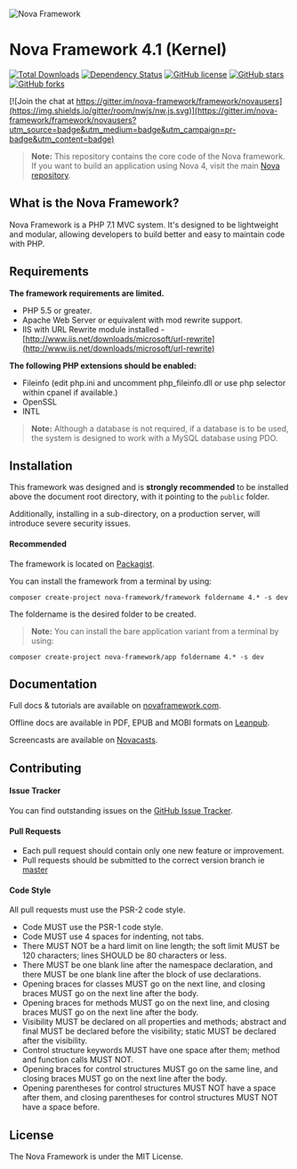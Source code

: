 ![Nova Framework](https://novaframework.com/themes/nova/assets/images/nova.png)

# Nova Framework 4.1 (Kernel)

[![Total Downloads](https://img.shields.io/packagist/dt/nova-framework/system.svg)](https://packagist.org/packages/nova-framework/system)
[![Dependency Status](https://www.versioneye.com/user/projects/554367f738331321e2000005/badge.svg)](https://www.versioneye.com/user/projects/554367f738331321e2000005)
[![GitHub license](https://img.shields.io/badge/license-MIT-blue.svg)](https://github.com/nova-framework/framework/blob/master/LICENSE.txt)
[![GitHub stars](https://img.shields.io/github/stars/nova-framework/system.svg)](https://github.com/nova-framework/system/stargazers)
[![GitHub forks](https://img.shields.io/github/forks/nova-framework/system.svg)](https://github.com/nova-framework/system)

[![Join the chat at https://gitter.im/nova-framework/framework/novausers](https://img.shields.io/gitter/room/nwjs/nw.js.svg)](https://gitter.im/nova-framework/framework/novausers?utm_source=badge&utm_medium=badge&utm_campaign=pr-badge&utm_content=badge)

> **Note:** This repository contains the core code of the Nova framework. If you want to build an application using Nova 4, visit the main [Nova repository](https://github.com/nova-framework/framework).

## What is the Nova Framework?

Nova Framework is a PHP 7.1 MVC system. It's designed to be lightweight and modular, allowing developers to build better and easy to maintain code with PHP.

## Requirements

**The framework requirements are limited.**

- PHP 5.5 or greater.
- Apache Web Server or equivalent with mod rewrite support.
- IIS with URL Rewrite module installed - [http://www.iis.net/downloads/microsoft/url-rewrite](http://www.iis.net/downloads/microsoft/url-rewrite)

**The following PHP extensions should be enabled:**

- Fileinfo (edit php.ini and uncomment php_fileinfo.dll or use php selector within cpanel if available.)
- OpenSSL
- INTL

> **Note:** Although a database is not required, if a database is to be used, the system is designed to work with a MySQL database using PDO.

## Installation

This framework was designed and is **strongly recommended** to be installed above the document root directory, with it pointing to the `public` folder.

Additionally, installing in a sub-directory, on a production server, will introduce severe security issues.

#### Recommended
The framework is located on [Packagist](https://packagist.org/packages/nova-framework/framework).

You can install the framework from a terminal by using:

```
composer create-project nova-framework/framework foldername 4.* -s dev
```
The foldername is the desired folder to be created.

> **Note:** You can install the bare application variant from a terminal by using:

```
composer create-project nova-framework/app foldername 4.* -s dev
```

## Documentation

Full docs & tutorials are available on [novaframework.com](http://novaframework.com).

Offline docs are available in PDF, EPUB and MOBI formats on [Leanpub](https://leanpub.com/novaframeworkmanual22).

Screencasts are available on [Novacasts](http://novacasts.com).

## Contributing

#### Issue Tracker

You can find outstanding issues on the [GitHub Issue Tracker](https://github.com/nova-framework/system/issues).

#### Pull Requests

* Each pull request should contain only one new feature or improvement.
* Pull requests should be submitted to the correct version branch ie [master](https://github.com/nova-framework/system/tree/master)

#### Code Style

All pull requests must use the PSR-2 code style.

* Code MUST use the PSR-1 code style.
* Code MUST use 4 spaces for indenting, not tabs.
* There MUST NOT be a hard limit on line length; the soft limit MUST be 120 characters; lines SHOULD be 80 characters or less.
* There MUST be one blank line after the namespace declaration, and there MUST be one blank line after the block of use declarations.
* Opening braces for classes MUST go on the next line, and closing braces MUST go on the next line after the body.
* Opening braces for methods MUST go on the next line, and closing braces MUST go on the next line after the body.
* Visibility MUST be declared on all properties and methods; abstract and final MUST be declared before the visibility; static MUST be declared after the visibility.
* Control structure keywords MUST have one space after them; method and function calls MUST NOT.
* Opening braces for control structures MUST go on the same line, and closing braces MUST go on the next line after the body.
* Opening parentheses for control structures MUST NOT have a space after them, and closing parentheses for control structures MUST NOT have a space before.

## License

The Nova Framework is under the MIT License.
